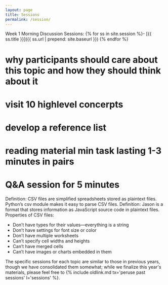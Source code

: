 ```yaml
---
layout: page
title: Sessions
permalink: /session/
---
```

Week 1 Morning Discussion Sessions:
{% for ss in site.session %}- [{{ ss.title }}]({{ ss.url | prepend: site.baseurl }})
{% endfor %}

# why participants should care about this topic and how they should think about it
# visit 10 highlevel concerpts
# develop a reference list
# reading material min task lasting 1-3 minutes in pairs
# Q&A session for 5 minutes
Definition: CSV files are simplified spreadsheets stored as plaintext files. Python’s csv module makes it easy to parse CSV files.
Definition: Jason is a format that stores information as JavaScript source code in plaintext files.
Properties of CSV files:
*	Don’t have types for their values—everything is a string
*	Don’t have settings for font size or color
*	Don’t have multiple worksheets
*	Can’t specify cell widths and heights
*	Can’t have merged cells
*	Can’t have images or charts embedded in them





The specific sessions for each topic are similar to those in previous years, though we have consolidated them somewhat; while we finalize this year's materials, please feel free to {% include oldlink.md tx='peruse past sessions' l='sessions' %}.